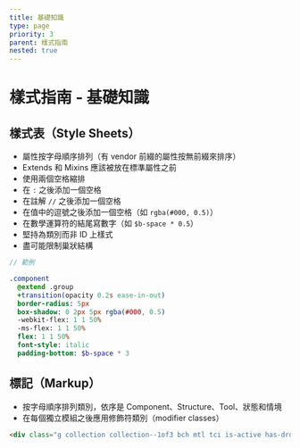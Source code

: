 ```yaml
---
title: 基礎知識
type: page
priority: 3
parent: 樣式指南
nested: true
---
```


樣式指南 - 基礎知識
===================

樣式表（Style Sheets）
------------

- 屬性按字母順序排列（有 vendor 前綴的屬性按無前綴來排序）
- Extends 和 Mixins 應該被放在標準屬性之前
- 使用兩個空格縮排
- 在 `:` 之後添加一個空格 
- 在註解 `//` 之後添加一個空格
- 在值中的逗號之後添加一個空格（如 `rgba(#000, 0.5)`）
- 在數學運算符的結尾寫數字（如 `$b-space * 0.5`）
- 堅持為類別而非 ID 上樣式
- 盡可能限制巢狀結構

```sass
// 範例

.component
  @extend .group
  +transition(opacity 0.2s ease-in-out)
  border-radius: 5px
  box-shadow: 0 2px 5px rgba(#000, 0.5)
  -webkit-flex: 1 1 50%
  -ms-flex: 1 1 50%
  flex: 1 1 50%
  font-style: italic
  padding-bottom: $b-space * 3
```

標記（Markup）
------

- 按字母順序排列類別，依序是 Component、Structure、Tool、狀態和情境
- 在每個獨立模組之後應用修飾符類別（modifier classes）

```html
<div class="g collection collection--1of3 bch mtl tci is-active has-dropdown"></div>
```
